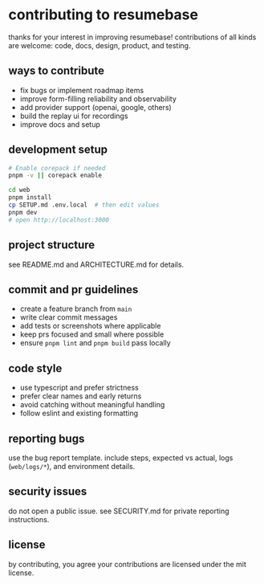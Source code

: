 # contributing to resumebase

thanks for your interest in improving resumebase! contributions of all kinds are welcome: code, docs, design, product, and testing.

## ways to contribute
- fix bugs or implement roadmap items
- improve form-filling reliability and observability
- add provider support (openai, google, others)
- build the replay ui for recordings
- improve docs and setup

## development setup
```bash
# Enable corepack if needed
pnpm -v || corepack enable

cd web
pnpm install
cp SETUP.md .env.local  # then edit values
pnpm dev
# open http://localhost:3000
```

## project structure
see README.md and ARCHITECTURE.md for details.

## commit and pr guidelines
- create a feature branch from `main`
- write clear commit messages
- add tests or screenshots where applicable
- keep prs focused and small where possible
- ensure `pnpm lint` and `pnpm build` pass locally

## code style
- use typescript and prefer strictness
- prefer clear names and early returns
- avoid catching without meaningful handling
- follow eslint and existing formatting

## reporting bugs
use the bug report template. include steps, expected vs actual, logs (`web/logs/*`), and environment details.

## security issues
do not open a public issue. see SECURITY.md for private reporting instructions.

## license
by contributing, you agree your contributions are licensed under the mit license.
